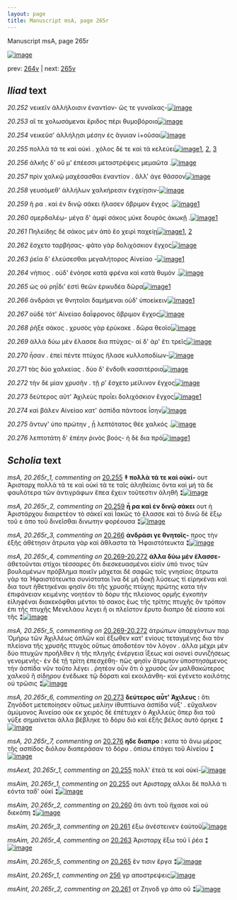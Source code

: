 ```yaml
---
layout: page
title: Manuscript msA, page 265r
---
```


Manuscript msA, page 265r

[![image](http://www.homermultitext.org/iipsrv?OBJ=IIP,1.0&FIF=/project/homer/pyramidal/deepzoom/hmt/vaimg/2017a/VA265RN_0435.tif&WID=100&CVT=JPEG)](http://www.homermultitext.org/ict2/?urn=urn:cite2:hmt:vaimg.2017a:VA265RN_0435)

prev:  [264v](../264v) | next:  [265v](../265v)

## *Iliad* text

*20.252* <a id="20.252"/> νεικεῖν ἀλλήλοισιν ἐναντίον- ὥς τε γυναῖκας-[![image](http://www.homermultitext.org/iipsrv?OBJ=IIP,1.0&FIF=/project/homer/pyramidal/deepzoom/hmt/vaimg/2017a/VA265RN_0435.tif&RGN=0.1597,0.1869,0.4790,0.03084&WID=1000&CVT=JPEG)](http://www.homermultitext.org/ict2/?urn=urn:cite2:hmt:vaimg.2017a:VA265RN_0435@0.1597,0.1869,0.4790,0.03084)

*20.253* <a id="20.253"/> αἵ τε χολωσάμεναι ἔριδος πέρι θυμοβόροιο[![image](http://www.homermultitext.org/iipsrv?OBJ=IIP,1.0&FIF=/project/homer/pyramidal/deepzoom/hmt/vaimg/2017a/VA265RN_0435.tif&RGN=0.1640,0.2069,0.4547,0.03140&WID=1000&CVT=JPEG)](http://www.homermultitext.org/ict2/?urn=urn:cite2:hmt:vaimg.2017a:VA265RN_0435@0.1640,0.2069,0.4547,0.03140)

*20.254* <a id="20.254"/> νεικεῦσ' ἀλλήλῃσι μέσην ἐς ἄγυιαν ἰ+οῦσαι[![image](http://www.homermultitext.org/iipsrv?OBJ=IIP,1.0&FIF=/project/homer/pyramidal/deepzoom/hmt/vaimg/2017a/VA265RN_0435.tif&RGN=0.1579,0.2285,0.4493,0.03140&WID=1000&CVT=JPEG)](http://www.homermultitext.org/ict2/?urn=urn:cite2:hmt:vaimg.2017a:VA265RN_0435@0.1579,0.2285,0.4493,0.03140)

*20.255* <a id="20.255"/> πολλὰ τά τε καὶ οὐκὶ . χόλος δέ τε καὶ τὰ κελεύει[![image](http://www.homermultitext.org/iipsrv?OBJ=IIP,1.0&FIF=/project/homer/pyramidal/deepzoom/hmt/vaimg/2017a/VA265RN_0435.tif&RGN=0.1553,0.2450,0.4851,0.03610&WID=1000&CVT=JPEG)](http://www.homermultitext.org/ict2/?urn=urn:cite2:hmt:vaimg.2017a:VA265RN_0435@0.1553,0.2450,0.4851,0.03610)[1](#msAext_20.265r_1), [2](#msA_20.265r_1), [3](#msAim_20.265r_1)

*20.256* <a id="20.256"/> ἀλκῆς δ' οὔ μ' ἐπέεσσι μεταστρέψεις μεμαῶτα .[![image](http://www.homermultitext.org/iipsrv?OBJ=IIP,1.0&FIF=/project/homer/pyramidal/deepzoom/hmt/vaimg/2017a/VA265RN_0435.tif&RGN=0.1964,0.2639,0.4442,0.02946&WID=1000&CVT=JPEG)](http://www.homermultitext.org/ict2/?urn=urn:cite2:hmt:vaimg.2017a:VA265RN_0435@0.1964,0.2639,0.4442,0.02946)

*20.257* <a id="20.257"/> πρὶν χαλκῷ μαχέσασθαι ἐναντίον . ἂλλ' άγε θᾶσσον[![image](http://www.homermultitext.org/iipsrv?OBJ=IIP,1.0&FIF=/project/homer/pyramidal/deepzoom/hmt/vaimg/2017a/VA265RN_0435.tif&RGN=0.1971,0.2809,0.4416,0.03209&WID=1000&CVT=JPEG)](http://www.homermultitext.org/ict2/?urn=urn:cite2:hmt:vaimg.2017a:VA265RN_0435@0.1971,0.2809,0.4416,0.03209)

*20.258* <a id="20.258"/> γευσόμεθ' ἀλλήλων χαλκήρεσιν ἐγχείῃσιν-[![image](http://www.homermultitext.org/iipsrv?OBJ=IIP,1.0&FIF=/project/homer/pyramidal/deepzoom/hmt/vaimg/2017a/VA265RN_0435.tif&RGN=0.2006,0.3039,0.4189,0.03140&WID=1000&CVT=JPEG)](http://www.homermultitext.org/ict2/?urn=urn:cite2:hmt:vaimg.2017a:VA265RN_0435@0.2006,0.3039,0.4189,0.03140)

*20.259* <a id="20.259"/> ῆ ρα . καὶ ἐν δινῷ σάκει ἤλασεν ὄβριμον ἔγχος .[![image](http://www.homermultitext.org/iipsrv?OBJ=IIP,1.0&FIF=/project/homer/pyramidal/deepzoom/hmt/vaimg/2017a/VA265RN_0435.tif&RGN=0.2015,0.3235,0.4381,0.02877&WID=1000&CVT=JPEG)](http://www.homermultitext.org/ict2/?urn=urn:cite2:hmt:vaimg.2017a:VA265RN_0435@0.2015,0.3235,0.4381,0.02877)[1](#msA_20.265r_2)

*20.260* <a id="20.260"/> σμερδαλέῳ- μέγα δ' ἀμφὶ σάκος μύκε δουρὸς ἀκωκῇ .[![image](http://www.homermultitext.org/iipsrv?OBJ=IIP,1.0&FIF=/project/homer/pyramidal/deepzoom/hmt/vaimg/2017a/VA265RN_0435.tif&RGN=0.1920,0.3412,0.4668,0.03140&WID=1000&CVT=JPEG)](http://www.homermultitext.org/ict2/?urn=urn:cite2:hmt:vaimg.2017a:VA265RN_0435@0.1920,0.3412,0.4668,0.03140)[1](#msAim_20.265r_2)

*20.261* <a id="20.261"/> Πηλείδης δὲ σάκος μὲν ἀπὸ ἕο χειρὶ παχείῃ[![image](http://www.homermultitext.org/iipsrv?OBJ=IIP,1.0&FIF=/project/homer/pyramidal/deepzoom/hmt/vaimg/2017a/VA265RN_0435.tif&RGN=0.1955,0.3602,0.4215,0.03278&WID=1000&CVT=JPEG)](http://www.homermultitext.org/ict2/?urn=urn:cite2:hmt:vaimg.2017a:VA265RN_0435@0.1955,0.3602,0.4215,0.03278)[1](#msAint_20.265r_2), [2](#msAim_20.265r_3)

*20.262* <a id="20.262"/> ἔσχετο ταρβήσας- φᾶτο γὰρ δολιχόσκιον ἔγχος[![image](http://www.homermultitext.org/iipsrv?OBJ=IIP,1.0&FIF=/project/homer/pyramidal/deepzoom/hmt/vaimg/2017a/VA265RN_0435.tif&RGN=0.1999,0.3766,0.4049,0.03278&WID=1000&CVT=JPEG)](http://www.homermultitext.org/ict2/?urn=urn:cite2:hmt:vaimg.2017a:VA265RN_0435@0.1999,0.3766,0.4049,0.03278)

*20.263* <a id="20.263"/> ῥεῖα δ' ἐλεύσεσθαι μεγαλήτορος Αἰνείαο -[![image](http://www.homermultitext.org/iipsrv?OBJ=IIP,1.0&FIF=/project/homer/pyramidal/deepzoom/hmt/vaimg/2017a/VA265RN_0435.tif&RGN=0.1894,0.3963,0.3839,0.02752&WID=1000&CVT=JPEG)](http://www.homermultitext.org/ict2/?urn=urn:cite2:hmt:vaimg.2017a:VA265RN_0435@0.1894,0.3963,0.3839,0.02752)[1](#msAim_20.265r_4)

*20.264* <a id="20.264"/> νήπιος . οὐδ' ἐνόησε κατὰ φρένα καὶ κατὰ θυμὸν .[![image](http://www.homermultitext.org/iipsrv?OBJ=IIP,1.0&FIF=/project/homer/pyramidal/deepzoom/hmt/vaimg/2017a/VA265RN_0435.tif&RGN=0.1929,0.4126,0.4423,0.03140&WID=1000&CVT=JPEG)](http://www.homermultitext.org/ict2/?urn=urn:cite2:hmt:vaimg.2017a:VA265RN_0435@0.1929,0.4126,0.4423,0.03140)

*20.265* <a id="20.265"/> ὡς οὐ ρηΐδι' ἐστὶ θεῶν ἐρικυδέα δῶρα[![image](http://www.homermultitext.org/iipsrv?OBJ=IIP,1.0&FIF=/project/homer/pyramidal/deepzoom/hmt/vaimg/2017a/VA265RN_0435.tif&RGN=0.1980,0.4322,0.3849,0.03084&WID=1000&CVT=JPEG)](http://www.homermultitext.org/ict2/?urn=urn:cite2:hmt:vaimg.2017a:VA265RN_0435@0.1980,0.4322,0.3849,0.03084)[1](#msAim_20.265r_5)

*20.266* <a id="20.266"/> ἀνδράσι γε θνητοῖσι δαμήμεναι οὐδ' ὑποείκειν[![image](http://www.homermultitext.org/iipsrv?OBJ=IIP,1.0&FIF=/project/homer/pyramidal/deepzoom/hmt/vaimg/2017a/VA265RN_0435.tif&RGN=0.1894,0.4513,0.4503,0.03209&WID=1000&CVT=JPEG)](http://www.homermultitext.org/ict2/?urn=urn:cite2:hmt:vaimg.2017a:VA265RN_0435@0.1894,0.4513,0.4503,0.03209)[1](#msA_20.265r_3)

*20.267* <a id="20.267"/> οὐδὲ τότ' Αἰνείαο δαΐφρονος ὄβριμον ἔγχος[![image](http://www.homermultitext.org/iipsrv?OBJ=IIP,1.0&FIF=/project/homer/pyramidal/deepzoom/hmt/vaimg/2017a/VA265RN_0435.tif&RGN=0.1955,0.4683,0.4267,0.03928&WID=1000&CVT=JPEG)](http://www.homermultitext.org/ict2/?urn=urn:cite2:hmt:vaimg.2017a:VA265RN_0435@0.1955,0.4683,0.4267,0.03928)

*20.268* <a id="20.268"/> ῥῆξε σάκος . χρυσὸς γὰρ ἐρύκακε . δῶρα θεοῖο[![image](http://www.homermultitext.org/iipsrv?OBJ=IIP,1.0&FIF=/project/homer/pyramidal/deepzoom/hmt/vaimg/2017a/VA265RN_0435.tif&RGN=0.1903,0.4913,0.4355,0.03140&WID=1000&CVT=JPEG)](http://www.homermultitext.org/ict2/?urn=urn:cite2:hmt:vaimg.2017a:VA265RN_0435@0.1903,0.4913,0.4355,0.03140)

*20.269* <a id="20.269"/> ἀλλὰ δύω μὲν ἔλασσε δια πτύχας- αἱ δ' ὰρ' ἔτι τρεῖς[![image](http://www.homermultitext.org/iipsrv?OBJ=IIP,1.0&FIF=/project/homer/pyramidal/deepzoom/hmt/vaimg/2017a/VA265RN_0435.tif&RGN=0.1945,0.5083,0.4250,0.03347&WID=1000&CVT=JPEG)](http://www.homermultitext.org/ict2/?urn=urn:cite2:hmt:vaimg.2017a:VA265RN_0435@0.1945,0.5083,0.4250,0.03347)

*20.270* <a id="20.270"/> ἦσαν . ἐπεὶ πέντε πτύχας ἤλασε κυλλοποδίων-[![image](http://www.homermultitext.org/iipsrv?OBJ=IIP,1.0&FIF=/project/homer/pyramidal/deepzoom/hmt/vaimg/2017a/VA265RN_0435.tif&RGN=0.1885,0.5292,0.4293,0.02614&WID=1000&CVT=JPEG)](http://www.homermultitext.org/ict2/?urn=urn:cite2:hmt:vaimg.2017a:VA265RN_0435@0.1885,0.5292,0.4293,0.02614)

*20.271* <a id="20.271"/> τὰς δύο χαλκείας . δύο δ' ἔνδοθι κασσιτέροιο[![image](http://www.homermultitext.org/iipsrv?OBJ=IIP,1.0&FIF=/project/homer/pyramidal/deepzoom/hmt/vaimg/2017a/VA265RN_0435.tif&RGN=0.1916,0.5473,0.4267,0.02932&WID=1000&CVT=JPEG)](http://www.homermultitext.org/ict2/?urn=urn:cite2:hmt:vaimg.2017a:VA265RN_0435@0.1916,0.5473,0.4267,0.02932)

*20.272* <a id="20.272"/> τὴν δὲ μίαν χρυσῆν . τῇ ρ' ἔσχετο μείλινον ἔγχος[![image](http://www.homermultitext.org/iipsrv?OBJ=IIP,1.0&FIF=/project/homer/pyramidal/deepzoom/hmt/vaimg/2017a/VA265RN_0435.tif&RGN=0.1877,0.5679,0.4455,0.02988&WID=1000&CVT=JPEG)](http://www.homermultitext.org/ict2/?urn=urn:cite2:hmt:vaimg.2017a:VA265RN_0435@0.1877,0.5679,0.4455,0.02988)

*20.273* <a id="20.273"/> δεύτερος αῦτ' Ἀχιλεὺς προΐει δολιχόσκιον ἔγχος[![image](http://www.homermultitext.org/iipsrv?OBJ=IIP,1.0&FIF=/project/homer/pyramidal/deepzoom/hmt/vaimg/2017a/VA265RN_0435.tif&RGN=0.1916,0.5845,0.4442,0.03762&WID=1000&CVT=JPEG)](http://www.homermultitext.org/ict2/?urn=urn:cite2:hmt:vaimg.2017a:VA265RN_0435@0.1916,0.5845,0.4442,0.03762)[1](#msA_20.265r_6)

*20.274* <a id="20.274"/> καὶ βάλεν Αἰνείαο κατ' ἀσπίδα πάντοσε ΐσην[![image](http://www.homermultitext.org/iipsrv?OBJ=IIP,1.0&FIF=/project/homer/pyramidal/deepzoom/hmt/vaimg/2017a/VA265RN_0435.tif&RGN=0.1968,0.6065,0.4105,0.02794&WID=1000&CVT=JPEG)](http://www.homermultitext.org/ict2/?urn=urn:cite2:hmt:vaimg.2017a:VA265RN_0435@0.1968,0.6065,0.4105,0.02794)

*20.275* <a id="20.275"/> ἄντυγ' ὑπο πρώτην , ᾗ λεπτότατος θέε χαλκός .[![image](http://www.homermultitext.org/iipsrv?OBJ=IIP,1.0&FIF=/project/homer/pyramidal/deepzoom/hmt/vaimg/2017a/VA265RN_0435.tif&RGN=0.1903,0.6227,0.4377,0.03029&WID=1000&CVT=JPEG)](http://www.homermultitext.org/ict2/?urn=urn:cite2:hmt:vaimg.2017a:VA265RN_0435@0.1903,0.6227,0.4377,0.03029)

*20.276* <a id="20.276"/> λεπτοτάτη δ' ἐπέην ῥινὸς βοός- ἡ δὲ δια πρὸ[![image](http://www.homermultitext.org/iipsrv?OBJ=IIP,1.0&FIF=/project/homer/pyramidal/deepzoom/hmt/vaimg/2017a/VA265RN_0435.tif&RGN=0.1824,0.6393,0.4305,0.03956&WID=1000&CVT=JPEG)](http://www.homermultitext.org/ict2/?urn=urn:cite2:hmt:vaimg.2017a:VA265RN_0435@0.1824,0.6393,0.4305,0.03956)[1](#msA_20.265r_7)

## *Scholia* text

*msA, 20.265r_1, commenting on* [20.255](#20.255)  <a id="msA_20.265r_1"/> **‡ πολλὰ τά τε καὶ οὐκί-** ουτ Ἀρισταρχ πολλὰ τά τε καὶ οὐκί τά τε ταῖς ἀληθείαις ὄντα καὶ μή τὰ δε φαυλότερα τῶν ἀντιγράφων ἔπεα ἔχειν τοῦτεστιν ἀληθῆ ⁑[![image](http://www.homermultitext.org/iipsrv?OBJ=IIP,1.0&FIF=/project/homer/pyramidal/deepzoom/hmt/vaimg/2017a/VA265RN_0435.tif&RGN=0.1879,0.09225,0.6675,0.03195&WID=1000&CVT=JPEG)](http://www.homermultitext.org/ict2/?urn=urn:cite2:hmt:vaimg.2017a:VA265RN_0435@0.1879,0.09225,0.6675,0.03195)

*msA, 20.265r_2, commenting on* [20.259](#20.259)  <a id="msA_20.265r_2"/> **ἧ ρα καὶ ἐν δινῷ σάκει** ουτ ἡ Ἀριστάρχου διαιρετέον τὸ σάκεϊ καὶ Ϊακῶς τὸ ἔλασσε καὶ τὸ δινῶ δὲ ἔξῳ τοῦ ε ἀπο τοῦ δινεῖσθαι δινωτην φορέουσα ⁑[![image](http://www.homermultitext.org/iipsrv?OBJ=IIP,1.0&FIF=/project/homer/pyramidal/deepzoom/hmt/vaimg/2017a/VA265RN_0435.tif&RGN=0.2203,0.1104,0.6301,0.03250&WID=1000&CVT=JPEG)](http://www.homermultitext.org/ict2/?urn=urn:cite2:hmt:vaimg.2017a:VA265RN_0435@0.2203,0.1104,0.6301,0.03250)

*msA, 20.265r_3, commenting on* [20.266](#20.266)  <a id="msA_20.265r_3"/> **ἀνδράσι γε θνητοῖς-** προς τὴν ἑξῆς ἀθέτησιν ἄτρωτα γὰρ καὶ ἄθλαστα τὰ Ἡφαιστότευκτα ⁑[![image](http://www.homermultitext.org/iipsrv?OBJ=IIP,1.0&FIF=/project/homer/pyramidal/deepzoom/hmt/vaimg/2017a/VA265RN_0435.tif&RGN=0.6505,0.4299,0.1837,0.05131&WID=1000&CVT=JPEG)](http://www.homermultitext.org/ict2/?urn=urn:cite2:hmt:vaimg.2017a:VA265RN_0435@0.6505,0.4299,0.1837,0.05131)

*msA, 20.265r_4, commenting on* [20.269-20.272](#20.269-20.272)  <a id="msA_20.265r_4"/> **ἀλλα δύω μὲν ἔλασσε-** ἀθετοῦνται στίχοι τέσσαρες ὅτι διεσκευασμένοι εἰσὶν ὑπό τινος τῶν βουλομένων πρόβλημα ποιεῖν μάχεται δὲ σαφῶς τοῖς γνησίοις ἄτρωτα γὰρ τα Ἡφαιστότευκτα συνίσταται ἵνα δὲ μὴ δοκῇ λύσεως τί εἰρηκέναι καὶ δια τουτ ἡθετηκέναι φησὶν ὅτι τῆς χρυσῆς πτύχης πρώτης κατα τὴν ἐπιφάνειαν κειμένης νοητέον τὸ δόρυ τῆς πλείονος ορμῆς ἐγκοπὴν εἰληφέναι διακεκόφθαι μέντοι τὸ σακος ἕως τῆς τρίτης πτυχῆς ὃν τρόπον ἐπι τῆς πτυχῆς Μενελάου λεγει ἥ οι πλεῖστον ἔρυτο διαπρο δὲ είσατο καὶ τῆς ⁑[![image](http://www.homermultitext.org/iipsrv?OBJ=IIP,1.0&FIF=/project/homer/pyramidal/deepzoom/hmt/vaimg/2017a/VA265RN_0435.tif&RGN=0.6315,0.4787,0.1979,0.1914&WID=1000&CVT=JPEG)](http://www.homermultitext.org/ict2/?urn=urn:cite2:hmt:vaimg.2017a:VA265RN_0435@0.6315,0.4787,0.1979,0.1914)

*msA, 20.265r_5, commenting on* [20.269-20.272](#20.269-20.272)  <a id="msA_20.265r_5"/> ἀτρώτων ὑπαρχόντων παρ Ὁμήρω τῶν Ἀχιλλέως ὁπλῶν καὶ ἔξωθεν κατ' ενίους τεταγμένης δια τὸν πλείονα τῆς χρυσῆς πτυχὸς οὕτως ἀποδοτέον τὸν λόγον . ἀλλα μέχρι μὲν δύο πτυχῶν προῆλθεν ἡ τῆς πληγῆς ἐνέργεια ΐξεως καὶ οιονεὶ συνιζήσεως γενομενῆς- ἐν δὲ τῇ τρίτη ἐπεσχέθη- πῶς φησὶν ἄτρωτον ὑποστησάμενος τὴν ἀσπίδα νῦν τοῦτο λέγει . ῥητέον οὖν ὅτι ὁ χρυσὸς ὧν μαλθακώτερος χαλκοῦ ἢ σίδηρου ἐνέδωκε τῷ δόρατι καὶ εκοιλάνθη- καὶ ἐγένετο κοιλότης οὐ τρῶσις ⁑[![image](http://www.homermultitext.org/iipsrv?OBJ=IIP,1.0&FIF=/project/homer/pyramidal/deepzoom/hmt/vaimg/2017a/VA265RN_0435.tif&RGN=0.1813,0.6593,0.6461,0.08603&WID=1000&CVT=JPEG)](http://www.homermultitext.org/ict2/?urn=urn:cite2:hmt:vaimg.2017a:VA265RN_0435@0.1813,0.6593,0.6461,0.08603)

*msA, 20.265r_6, commenting on* [20.273](#20.273)  <a id="msA_20.265r_6"/> **δεύτερος αὖτ' Ἀχιλευς :** ὅτι Ζηνόδοτ μετεποίησεν οὕτως μελίην ἰθυπτίωνα ἀσπίδα νύξ' . εὔχαλκον ἀμύμονος Ἀινείαο οὐκ εκ χειρὸς δὲ ἐπέτυχεν ὁ Αχιλλεὺς ὅπερ δια τοῦ νύξε σημαίνεται ἀλλα βέβληκε τὸ δόρυ διὸ καὶ ἑξῆς βέλος ἀυτὸ όρηκε ⁑[![image](http://www.homermultitext.org/iipsrv?OBJ=IIP,1.0&FIF=/project/homer/pyramidal/deepzoom/hmt/vaimg/2017a/VA265RN_0435.tif&RGN=0.1866,0.7326,0.6443,0.04343&WID=1000&CVT=JPEG)](http://www.homermultitext.org/ict2/?urn=urn:cite2:hmt:vaimg.2017a:VA265RN_0435@0.1866,0.7326,0.6443,0.04343)

*msA, 20.265r_7, commenting on* [20.276](#20.276)  <a id="msA_20.265r_7"/> **ηδε διαπρο :** κατα τὸ ἄνω μέρας τῆς ασπίδος διόλου διαπεράσαν τὸ δόρυ . ὀπίσω ἐπάγει τοῦ Αἰνείου ⁑[![image](http://www.homermultitext.org/iipsrv?OBJ=IIP,1.0&FIF=/project/homer/pyramidal/deepzoom/hmt/vaimg/2017a/VA265RN_0435.tif&RGN=0.1824,0.7627,0.6389,0.02462&WID=1000&CVT=JPEG)](http://www.homermultitext.org/ict2/?urn=urn:cite2:hmt:vaimg.2017a:VA265RN_0435@0.1824,0.7627,0.6389,0.02462)

*msAext, 20.265r_1, commenting on* [20.255](#20.255)  <a id="msAext_20.265r_1"/> πολλ' ἐτεά τε καὶ οὐκί-[![image](http://www.homermultitext.org/iipsrv?OBJ=IIP,1.0&FIF=/project/homer/pyramidal/deepzoom/hmt/vaimg/2017a/VA265RN_0435.tif&RGN=0.8331,0.2678,0.07406,0.01438&WID=1000&CVT=JPEG)](http://www.homermultitext.org/ict2/?urn=urn:cite2:hmt:vaimg.2017a:VA265RN_0435@0.8331,0.2678,0.07406,0.01438)

*msAim, 20.265r_1, commenting on* [20.255](#20.255)  <a id="msAim_20.265r_1"/> ουτ Αρισταρχ αλλοι δὲ πολλά τι εόντα ταδ' οὐκί ⁑[![image](http://www.homermultitext.org/iipsrv?OBJ=IIP,1.0&FIF=/project/homer/pyramidal/deepzoom/hmt/vaimg/2017a/VA265RN_0435.tif&RGN=0.6505,0.2528,0.09654,0.03790&WID=1000&CVT=JPEG)](http://www.homermultitext.org/ict2/?urn=urn:cite2:hmt:vaimg.2017a:VA265RN_0435@0.6505,0.2528,0.09654,0.03790)

*msAim, 20.265r_2, commenting on* [20.260](#20.260)  <a id="msAim_20.265r_2"/> ὅτι ἀντι τοῦ ἤχασε καὶ οὐ διεκόπη ⁑[![image](http://www.homermultitext.org/iipsrv?OBJ=IIP,1.0&FIF=/project/homer/pyramidal/deepzoom/hmt/vaimg/2017a/VA265RN_0435.tif&RGN=0.6520,0.3438,0.06227,0.03320&WID=1000&CVT=JPEG)](http://www.homermultitext.org/ict2/?urn=urn:cite2:hmt:vaimg.2017a:VA265RN_0435@0.6520,0.3438,0.06227,0.03320)

*msAim, 20.265r_3, commenting on* [20.261](#20.261)  <a id="msAim_20.265r_3"/> έξω ἀνέστεινεν ἑαὺτοῦ[![image](http://www.homermultitext.org/iipsrv?OBJ=IIP,1.0&FIF=/project/homer/pyramidal/deepzoom/hmt/vaimg/2017a/VA265RN_0435.tif&RGN=0.6185,0.3751,0.1037,0.01397&WID=1000&CVT=JPEG)](http://www.homermultitext.org/ict2/?urn=urn:cite2:hmt:vaimg.2017a:VA265RN_0435@0.6185,0.3751,0.1037,0.01397)

*msAim, 20.265r_4, commenting on* [20.263](#20.263)  <a id="msAim_20.265r_4"/> Ἀρισταρχ ἕξω τοῦ ϊ ῥέα ⁑[![image](http://www.homermultitext.org/iipsrv?OBJ=IIP,1.0&FIF=/project/homer/pyramidal/deepzoom/hmt/vaimg/2017a/VA265RN_0435.tif&RGN=0.5636,0.4048,0.1011,0.01978&WID=1000&CVT=JPEG)](http://www.homermultitext.org/ict2/?urn=urn:cite2:hmt:vaimg.2017a:VA265RN_0435@0.5636,0.4048,0.1011,0.01978)

*msAim, 20.265r_5, commenting on* [20.265](#20.265)  <a id="msAim_20.265r_5"/> ἔν τισιν ἔργα ⁑[![image](http://www.homermultitext.org/iipsrv?OBJ=IIP,1.0&FIF=/project/homer/pyramidal/deepzoom/hmt/vaimg/2017a/VA265RN_0435.tif&RGN=0.5884,0.4422,0.05656,0.01618&WID=1000&CVT=JPEG)](http://www.homermultitext.org/ict2/?urn=urn:cite2:hmt:vaimg.2017a:VA265RN_0435@0.5884,0.4422,0.05656,0.01618)

*msAint, 20.265r_1, commenting on* [256](#256)  <a id="msAint_20.265r_1"/> γρ αποστρεψεις[![image](http://www.homermultitext.org/iipsrv?OBJ=IIP,1.0&FIF=/project/homer/pyramidal/deepzoom/hmt/vaimg/2017a/VA265RN_0435.tif&RGN=0.1411,0.2650,0.06559,0.02739&WID=1000&CVT=JPEG)](http://www.homermultitext.org/ict2/?urn=urn:cite2:hmt:vaimg.2017a:VA265RN_0435@0.1411,0.2650,0.06559,0.02739)

*msAint, 20.265r_2, commenting on* [20.261](#20.261)  <a id="msAint_20.265r_2"/> οτ Ζηνοδ γρ ἀπο οῦ ⁑[![image](http://www.homermultitext.org/iipsrv?OBJ=IIP,1.0&FIF=/project/homer/pyramidal/deepzoom/hmt/vaimg/2017a/VA265RN_0435.tif&RGN=0.1188,0.3563,0.06927,0.03347&WID=1000&CVT=JPEG)](http://www.homermultitext.org/ict2/?urn=urn:cite2:hmt:vaimg.2017a:VA265RN_0435@0.1188,0.3563,0.06927,0.03347)